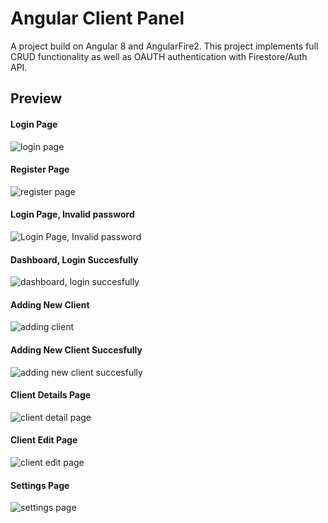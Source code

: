 # Angular Client Panel
A project build on Angular 8 and AngularFire2.
This project implements full CRUD functionality as well as OAUTH authentication with Firestore/Auth API.
## Preview
#### Login Page
![login page](http://s6.picofile.com/file/8386861342/1_login.png)
#### Register Page
![register page](http://s7.picofile.com/file/8386861384/2_register.png)
#### Login Page, Invalid password
![Login Page, Invalid password](http://s6.picofile.com/file/8386861434/3_invalid_password.png)
#### Dashboard, Login Succesfully
![dashboard, login succesfully](http://s6.picofile.com/file/8386861450/4_login_succesfully.png)
#### Adding New Client
![adding client](http://s6.picofile.com/file/8386861468/5_adding_new_client.png)
#### Adding New Client Succesfully
![adding new client succesfully](http://s6.picofile.com/file/8386861492/6_adding_new_client_succesfully.png)
#### Client Details Page
![client detail page](http://s6.picofile.com/file/8386861518/7_client_detail_page.png)
#### Client Edit Page
![client edit page](http://s7.picofile.com/file/8386861542/8_client_edit_page.png)
#### Settings Page
![settings page](http://s7.picofile.com/file/8386861626/11_setting_page_settings_changed_succesfully.png)